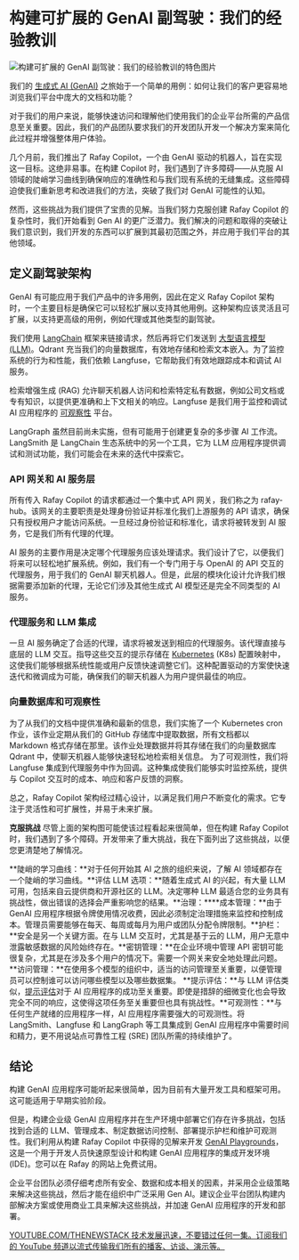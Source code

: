 # 构建可扩展的 GenAI 副驾驶：我们的经验教训

![构建可扩展的 GenAI 副驾驶：我们的经验教训的特色图片](https://cdn.thenewstack.io/media/2024/09/fffc5006-building-extensible-genai-copilot-1024x576.jpg)

我们的 [生成式 AI (GenAI)](https://thenewstack.io/ai/) 之旅始于一个简单的用例：如何让我们的客户更容易地浏览我们平台中庞大的文档和功能？

对于我们的用户来说，能够快速访问和理解他们使用我们的企业平台所需的产品信息至关重要。因此，我们的产品团队要求我们的开发团队开发一个解决方案来简化此过程并增强整体用户体验。

几个月前，我们推出了 Rafay Copilot，一个由 GenAI 驱动的机器人，旨在实现这一目标。这绝非易事。在构建 Copilot 时，我们遇到了许多障碍——从克服 AI 领域的陡峭学习曲线到确保响应的准确性和与我们现有系统的无缝集成。这些障碍迫使我们重新思考和改进我们的方法，突破了我们对 GenAI 可能性的认知。

然而，这些挑战为我们提供了宝贵的见解。当我们努力克服创建 Rafay Copilot 的复杂性时，我们开始看到 Gen AI 的更广泛潜力。我们解决的问题和取得的突破让我们意识到，我们开发的东西可以扩展到其最初范围之外，并应用于我们平台的其他领域。

## 定义副驾驶架构

GenAI 有可能应用于我们产品中的许多用例，因此在定义 Rafay Copilot 架构时，一个主要目标是确保它可以轻松扩展以支持其他用例。这种架构应该灵活且可扩展，以支持更高级的用例，例如代理或其他类型的副驾驶。

我们使用 [LangChain](https://thenewstack.io/lets-get-agentic-langchain-and-llamaindex-talk-ai-agents/) 框架来链接请求，然后再将它们发送到 [大型语言模型 (LLM)](https://thenewstack.io/llm/)。Qdrant 充当我们的向量数据库，有效地存储和检索文本嵌入。为了监控系统的行为和性能，我们依赖 Langfuse，它帮助我们有效地跟踪成本和调试 AI 服务。

检索增强生成 (RAG) 允许聊天机器人访问和检索特定私有数据，例如公司文档或专有知识，以提供更准确和上下文相关的响应。Langfuse 是我们用于监控和调试 AI 应用程序的 [可观察性](https://thenewstack.io/observability/) 平台。

LangGraph 虽然目前尚未实施，但有可能用于创建更复杂的多步骤 AI 工作流。LangSmith 是 LangChain 生态系统中的另一个工具，它为 LLM 应用程序提供调试和测试功能，我们可能会在未来的迭代中探索它。

### API 网关和 AI 服务层

所有传入 Rafay Copilot 的请求都通过一个集中式 API 网关，我们称之为 rafay-hub。该网关的主要职责是处理身份验证并标准化我们上游服务的 API 请求，确保只有授权用户才能访问系统。一旦经过身份验证和标准化，请求将被转发到 AI 服务，它是我们所有代理的代理。

AI 服务的主要作用是决定哪个代理服务应该处理请求。我们设计了它，以便我们将来可以轻松地扩展系统。例如，我们有一个专门用于与 OpenAI 的 API 交互的代理服务，用于我们的 GenAI 聊天机器人。但是，此层的模块化设计允许我们根据需要添加新的代理，无论它们涉及其他生成式 AI 模型还是完全不同类型的 AI 服务。

### 代理服务和 LLM 集成

一旦 AI 服务确定了合适的代理，请求将被发送到相应的代理服务。该代理直接与底层的 LLM 交互。指导这些交互的提示存储在 [Kubernetes](https://roadmap.sh/kubernetes) (K8s) 配置映射中，这使我们能够根据系统性能或用户反馈快速调整它们。这种配置驱动的方案使快速迭代和微调成为可能，确保我们的聊天机器人为用户提供最佳的响应。

### 向量数据库和可观察性

为了从我们的文档中提供准确和最新的信息，我们实施了一个 Kubernetes cron 作业，该作业定期从我们的 GitHub 存储库中提取数据，所有文档都以 Markdown 格式存储在那里。该作业处理数据并将其存储在我们的向量数据库 Qdrant 中，使聊天机器人能够快速轻松地检索相关信息。
为了可观测性，我们将 Langfuse 集成到代理服务中作为回调。这种集成使我们能够实时监控系统，提供与 Copilot 交互时的成本、响应和客户反馈的洞察。

总之，Rafay Copilot 架构经过精心设计，以满足我们用户不断变化的需求。它专注于灵活性和可扩展性，并易于未来扩展。

**克服挑战**
尽管上面的架构图可能使该过程看起来很简单，但在构建 Rafay Copilot 时，我们遇到了多个障碍。开发带来了重大挑战，我在下面列出了这些挑战，以便您更清楚地了解情况。

**陡峭的学习曲线：**对于任何开始其 AI 之旅的组织来说，了解 AI 领域都存在一个陡峭的学习曲线。**评估 LLM 选项：**随着生成式 AI 的兴起，有大量 LLM 可用，包括来自云提供商和开源社区的 LLM。决定哪种 LLM 最适合您的业务具有挑战性，做出错误的选择会严重影响您的结果。**治理：****成本管理：**由于 GenAI 应用程序根据令牌使用情况收费，因此必须制定治理措施来监控和控制成本。管理员需要能够在每天、每周或每月为用户或团队分配令牌限制。**护栏：**安全是另一个关键方面。在与 LLM 交互时，尤其是基于云的 LLM，用户无意中泄露敏感数据的风险始终存在。**密钥管理：**在企业环境中管理 API 密钥可能很复杂，尤其是在涉及多个用户的情况下。需要一个网关来安全地处理此问题。**访问管理：**在使用多个模型的组织中，适当的访问管理至关重要，以便管理员可以控制谁可以访问哪些模型以及哪些数据集。
**提示评估：**与 LLM 评估类似，[提示评估](https://roadmap.sh/prompt-engineering)对于 AI 应用程序的成功至关重要。即使是措辞的细微变化也会导致完全不同的响应，这使得这项任务至关重要但也具有挑战性。**可观测性：**与任何生产就绪的应用程序一样，AI 应用程序需要强大的可观测性。将 LangSmith、Langfuse 和 LangGraph 等工具集成到 GenAI 应用程序中需要时间和精力，更不用说站点可靠性工程 (SRE) 团队所需的持续维护了。
## 结论
构建 GenAI 应用程序可能听起来很简单，因为目前有大量开发工具和框架可用。这可能适用于早期实验阶段。

但是，构建企业级 GenAI 应用程序并在生产环境中部署它们存在许多挑战，包括找到合适的 LLM、管理成本、制定数据访问控制、部署提示护栏和维护可观测性。我们利用从构建 Rafay Copilot 中获得的见解来开发 [GenAI Playgrounds](https://rafay.co/platform/genai-playgrounds/)，这是一个用于开发人员快速原型设计和构建 GenAI 应用程序的集成开发环境 (IDE)。您可以在 Rafay 的网站上免费试用。

企业平台团队必须仔细考虑所有安全、数据和成本相关的因素，并采用企业级策略来解决这些挑战，然后才能在组织中广泛采用 Gen AI。建议企业平台团队构建内部解决方案或使用商业工具来解决这些挑战，并加速 GenAI 应用程序的开发和部署。

[
YOUTUBE.COM/THENEWSTACK
技术发展迅速，不要错过任何一集。订阅我们的 YouTube
频道以流式传输我们所有的播客、访谈、演示等。
](https://youtube.com/thenewstack?sub_confirmation=1)